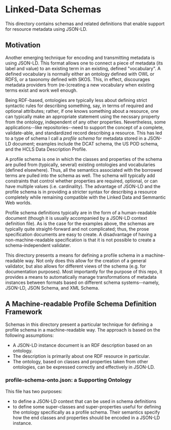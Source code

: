 # Linked-Data Schemas

This directory contains schemas and related definitions that enable
support for resource metadata using JSON-LD.

## Motivation

Another emerging technique for encoding and transmitting metadata is using
JSON-LD.  This format allows one to connect a piece of metadata (its
label and value) to an existing term in an existing, defined "vocabulary".  A
defined vocabulary is normally either an ontology defined with OWL or
RDFS, or a taxonomy defined with SKOS.  This, in effect, discourages
metadata providers from (re-)creating a new vocabulary when existing
terms exist and work well enough.

Being RDF-based, ontologies are typically less about defining strict
syntactic rules for describing something, say, in terms of required
and optional attributes; rather, if one knows something about a
resource, one can typically make an appropriate statement using the 
necssary property from the ontology, independent of any other
properties.  Nevertheless, some applications--like repositories--need
to support the concept of a complete, validate-able, and standardized
record describing a resource.  This has led to a type of schema I
call a _profile schema_ for metadata stored in a JSON-LD
document; examples include the DCAT schema, the US POD schema, and the
HCLS Data Description Profile.  

A profile schema is one in which the classes and properties of the
schema are pulled from (typically, several) existing ontologies and
vocabularies (defined elsewhere).  Thus, all the semantics associated
with the borrowed terms are pulled into the schema as well.  The
schema will typically add constraints that control whether properties
are required, optional, or can have multiple values
(i.e. cardinality).  The advantage of JSON-LD and the profile schema
is in providing a stricter syntax for describing a resource completely
while remaining compatible with the Linked Data and Semmantic Web
worlds.  

Profile schema definitions typically are in the form of a
human-readable document (though it is usually accompanied by a JSON-LD
context definition file).  As is the case for the examples above, the
schemas are typically quite straight-forward and not complicated;
thus, the prose specification documents are easy to create.  A
disadvantage of having a non-machine-readable specification is that it
is not possible to create a schema-independent validater.

This directory presents a means for defining a profile schema in a
machine-readable way.  Not only does this allow for the creation of
a general validator, but also allows for different views of the schema
(e.g. for documentation purposes).  Most importantly for the purpose
of this repo, it provides a means to automatically manage
transformations of metadata instances between formats based on
different schema systems--namely, JSON-LD, JSON Schema, and XML
Schema.

## A Machine-readable Profile Schema Definition Framework

Schemas in this directory present a particular technique for defining
a profile schema in a machine-readable way.  The approach is based on
the following assumptions:

* A JSON-LD instance document is an RDF description based on an
  ontology.
* The description is primarily about one RDF resource in particular.
* The ontology, based on classes and properties taken from other
  ontologies, can be expressed correctly and effectively in JSON-LD.

### profile-schema-onto.json:  a Supporting Ontology

This file has two purposes:

* to define a JSON-LD context that can be used in schema definitions
* to define some super-classes and super-properties useful for
  defining the ontology specifically as a profile schema.  Their
  semantics specify how the end classes and properties should be
  encoded in a JSON-LD instance.




